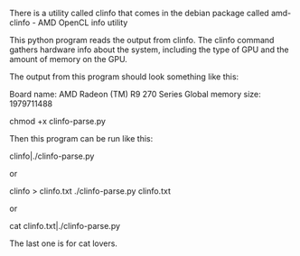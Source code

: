 There is a utility called clinfo that comes in the debian package called
amd-clinfo - AMD OpenCL info utility

This python program reads the output from clinfo. The clinfo command
gathers hardware info about the system, including the type of GPU and the
amount of memory on the GPU.

The output from this program should look something like this:

Board name: AMD Radeon (TM) R9 270 Series
Global memory size: 1979711488


chmod +x clinfo-parse.py

Then this program can be run like this:

clinfo|./clinfo-parse.py

or

clinfo > clinfo.txt
./clinfo-parse.py clinfo.txt


or 

cat clinfo.txt|./clinfo-parse.py

The last one is for cat lovers.
